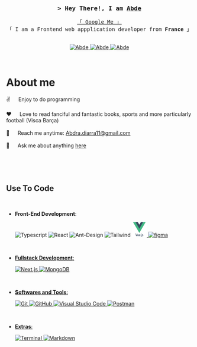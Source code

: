 <!-- Intro  -->
<h3 align="center">
        <samp>&gt; Hey There!, I am
                <b><a target="a_blank" href="https://abde-portofolio.000webhostapp.com">Abde</a></b>
        </samp>
</h3>


<p align="center"> 
  <samp>
    <a href="https://www.google.com/search?q=Diarra+Abdramane+Hetic">「 Google Me 」</a>
    <br>
    「 I am a Frontend web appplication developer from <b>France</b> 」
    <br>
    <br>
  </samp>
</p>

<p align="center">
 <a href="https://abde-portofolio.000webhostapp.com" target="blank">
  <img src="https://img.shields.io/badge/Website-DC143C?style=for-the-badge&logo=medium&logoColor=white" alt="Abde" />
 </a>
 <a href="https://www.linkedin.com/in/abdramane-diarra-615101226/" target="_blank">
  <img src="https://img.shields.io/badge/LinkedIn-0077B5?style=for-the-badge&logo=linkedin&logoColor=white" alt="Abde"/>
 </a>
 <a href="https://dev.to/abde" target="_blank">
  <img src="https://img.shields.io/badge/dev.to-0A0A0A?style=for-the-badge&logo=dev.to&logoColor=white" alt="Abde" />
 </a> 
</p>
<br />

<!-- About Section -->
 # About me
 
<p>
  
 ✌️ &emsp; Enjoy to do programming<br/><br/>
 ❤️ &emsp; Love to read fanciful and fantastic books, sports and more particularly football (Visca Barça) <br/><br/>
 📧 &emsp; Reach me anytime: Abdra.diarra11@gmail.com <br/><br/>
 💬 &emsp; Ask me about anything [here](https://github.com/AbdeDev/AbdeDev/issues)

</p>

<br/>
<br/>
<br/>

## Use To Code

<br>   
    
- **Front-End Development**:

  ![Typescript](https://img.shields.io/badge/Typescript-007acc?style=for-the-badge&labelColor=black&logo=typescript&logoColor=007acc)
  ![React](https://img.shields.io/badge/-React-61DBFB?style=for-the-badge&labelColor=black&logo=react&logoColor=61DBFB)
  ![Ant-Design](https://img.shields.io/badge/AntDesign-0170FE?style=for-the-badge&logo=antdesign&logoColor=white)
  ![Tailwind](https://img.shields.io/badge/Tailwind_CSS-092749?style=for-the-badge&logo=tailwindcss&logoColor=06B6D4&labelColor=000000)
  </a> <a href="https://vuejs.org/" target="_blank" rel="noreferrer"> <img                                                                 src="https://raw.githubusercontent.com/devicons/devicon/master/icons/vuejs/vuejs-original-wordmark.svg" alt="vuejs" width="40"           height="40"/> </a>
  <a href="https://www.figma.com/" target="_blank" rel="noreferrer"> <img src="https://www.vectorlogo.zone/logos/figma/figma-icon.svg"     alt="figma" width="40" height="40"/>


 <br>

- **Fullstack Development**:

  ![Next.js](https://img.shields.io/badge/next.js-000000?style=for-the-badge&logo=nextdotjs&logoColor=white)
  ![MongoDB](https://img.shields.io/badge/MongoDB-4EA94B?style=for-the-badge&logo=mongodb&logoColor=white)

<br>

- **Softwares and Tools**:


    ![Git](https://img.shields.io/badge/git-%23F05033.svg?style=for-the-badge&logo=git&logoColor=white)
    ![GitHub](https://img.shields.io/badge/github-%23121011.svg?style=for-the-badge&logo=github&logoColor=white)
    ![Visual Studio Code](https://img.shields.io/badge/Visual%20Studio%20Code-0078d7.svg?style=for-the-badge&logo=visual-studio-code&logoColor=white)
    ![Postman](https://img.shields.io/badge/Postman-FF6C37?style=for-the-badge&logo=Postman&logoColor=white)

<br>

- **Extras**:

    ![Terminal](https://img.shields.io/badge/Terminal-%23054020?style=for-the-badge&logo=gnu-bash&logoColor=white)
    ![Markdown](https://img.shields.io/badge/markdown-%23000000.svg?style=for-the-badge&logo=markdown&logoColor=white)   



<br/>

